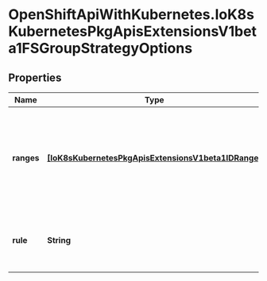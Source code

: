 # OpenShiftApiWithKubernetes.IoK8sKubernetesPkgApisExtensionsV1beta1FSGroupStrategyOptions

## Properties
Name | Type | Description | Notes
------------ | ------------- | ------------- | -------------
**ranges** | [**[IoK8sKubernetesPkgApisExtensionsV1beta1IDRange]**](IoK8sKubernetesPkgApisExtensionsV1beta1IDRange.md) | Ranges are the allowed ranges of fs groups.  If you would like to force a single fs group then supply a single range with the same start and end. | [optional] 
**rule** | **String** | Rule is the strategy that will dictate what FSGroup is used in the SecurityContext. | [optional] 


